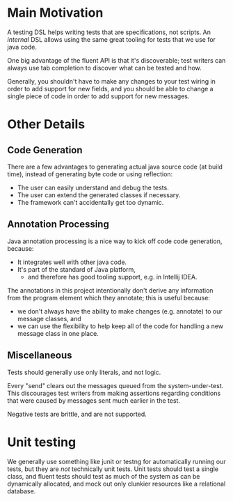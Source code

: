 # Main Motivation

A testing DSL helps writing tests that are specifications, not scripts. An _internal_ DSL allows using the same great tooling for tests that we use for java code.

One big advantage of the fluent API is that it's discoverable;
test writers can always use tab completion to discover what can be tested and how.

Generally, you shouldn't have to make any changes to your test wiring in order
to add support for new fields, and you should be able to change a single
piece of code in order to add support for new messages.

# Other Details

## Code Generation

There are a few advantages to generating actual java source code (at build time),
instead of generating byte code or using reflection:

* The user can easily understand and debug the tests.
* The user can extend the generated classes if necessary.
* The framework can't accidentally get too dynamic.

## Annotation Processing

Java annotation processing is a nice way to kick off code code generation, because:

* It integrates well with other java code.
* It's part of the standard of Java platform,
    * and therefore has good tooling support, e.g. in Intellij IDEA.

The annotations in this project intentionally don't derive any information
from the program element which they annotate; this is useful because:

* we don't always have the ability to make changes (e.g. annotate) to our message classes, and
* we can use the flexibility to help keep all of the code for handling a new message class in one place.

## Miscellaneous

Tests should generally use only literals, and not logic.

Every "send" clears out the messages queued from the system-under-test.
This discourages test writers from making assertions regarding conditions that were caused by
messages sent much earlier in the test.

Negative tests are brittle, and are not supported.

# Unit testing

We generally use something like junit or testng for automatically running our tests,
but they are _not_ technically unit tests. Unit tests should test a single class,
and fluent tests should test as much of the system as can be dynamically allocated,
and mock out only clunkier resources like a relational database.


